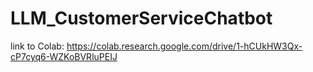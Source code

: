 # LLM_CustomerServiceChatbot
link to Colab: https://colab.research.google.com/drive/1-hCUkHW3Qx-cP7cyq6-WZKoBVRluPEIJ
